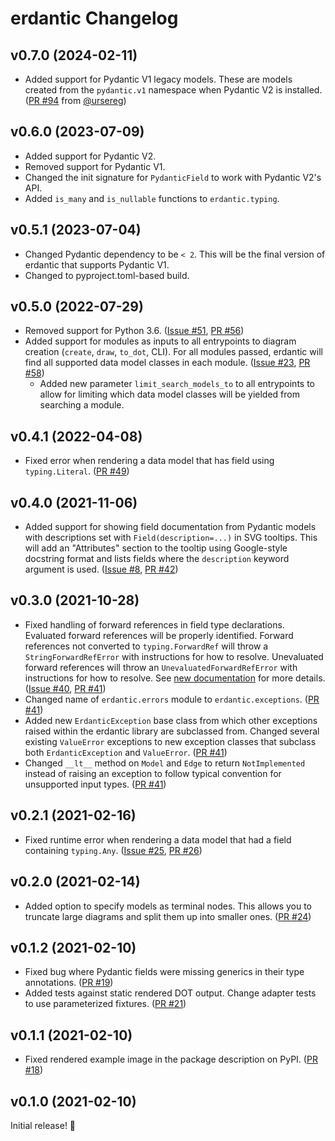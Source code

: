 # erdantic Changelog

## v0.7.0 (2024-02-11)

- Added support for Pydantic V1 legacy models. These are models created from the `pydantic.v1` namespace when Pydantic V2 is installed. ([PR #94](https://github.com/drivendataorg/erdantic/pull/94) from [@ursereg](https://github.com/ursereg))

## v0.6.0 (2023-07-09)

- Added support for Pydantic V2.
- Removed support for Pydantic V1.
- Changed the init signature for `PydanticField` to work with Pydantic V2's API.
- Added `is_many` and `is_nullable` functions to `erdantic.typing`.

## v0.5.1 (2023-07-04)

- Changed Pydantic dependency to be `< 2`. This will be the final version of erdantic that supports Pydantic V1.
- Changed to pyproject.toml-based build.

## v0.5.0 (2022-07-29)

- Removed support for Python 3.6. ([Issue #51](https://github.com/drivendataorg/erdantic/issues/51), [PR #56](https://github.com/drivendataorg/erdantic/pull/56))
- Added support for modules as inputs to all entrypoints to diagram creation (`create`, `draw`, `to_dot`, CLI). For all modules passed, erdantic will find all supported data model classes in each module. ([Issue #23](https://github.com/drivendataorg/erdantic/issues/23), [PR #58](https://github.com/drivendataorg/erdantic/pull/58))
    - Added new parameter `limit_search_models_to` to all entrypoints to allow for limiting which data model classes will be yielded from searching a module.


## v0.4.1 (2022-04-08)

- Fixed error when rendering a data model that has field using `typing.Literal`. ([PR #49](https://github.com/drivendataorg/erdantic/pull/49))

## v0.4.0 (2021-11-06)

- Added support for showing field documentation from Pydantic models with descriptions set with `Field(description=...)` in SVG tooltips. This will add an "Attributes" section to the tooltip using Google-style docstring format and lists fields where the `description` keyword argument is used. ([Issue #8](https://github.com/drivendataorg/erdantic/issues/8#issuecomment-958905131), [PR #42](https://github.com/drivendataorg/erdantic/pull/42))

## v0.3.0 (2021-10-28)

- Fixed handling of forward references in field type declarations. Evaluated forward references will be properly identified. Forward references not converted to `typing.ForwardRef` will throw a `StringForwardRefError` with instructions for how to resolve. Unevaluated forward references will throw an `UnevaluatedForwardRefError` with instructions for how to resolve. See [new documentation](https://erdantic.drivendata.org/stable/forward-references/) for more details. ([Issue #40](https://github.com/drivendataorg/erdantic/issues/40), [PR #41](https://github.com/drivendataorg/erdantic/pull/41))
- Changed name of `erdantic.errors` module to `erdantic.exceptions`. ([PR #41](https://github.com/drivendataorg/erdantic/issues/41))
- Added new `ErdanticException` base class from which other exceptions raised within the erdantic library are subclassed from. Changed several existing `ValueError` exceptions to new exception classes that subclass both `ErdanticException` and `ValueError`. ([PR #41](https://github.com/drivendataorg/erdantic/issues/41))
- Changed `__lt__` method on `Model` and `Edge` to return `NotImplemented` instead of raising an exception to follow typical convention for unsupported input types. ([PR #41](https://github.com/drivendataorg/erdantic/issues/41))

## v0.2.1 (2021-02-16)

- Fixed runtime error when rendering a data model that had a field containing `typing.Any`. ([Issue #25](https://github.com/drivendataorg/erdantic/issues/25), [PR #26](https://github.com/drivendataorg/erdantic/issues/26))

## v0.2.0 (2021-02-14)

- Added option to specify models as terminal nodes. This allows you to truncate large diagrams and split them up into smaller ones. ([PR #24](https://github.com/drivendataorg/erdantic/pull/24))

## v0.1.2 (2021-02-10)

- Fixed bug where Pydantic fields were missing generics in their type annotations. ([PR #19](https://github.com/drivendataorg/erdantic/pull/19))
- Added tests against static rendered DOT output. Change adapter tests to use parameterized fixtures. ([PR #21](https://github.com/drivendataorg/erdantic/pull/21))

## v0.1.1 (2021-02-10)

- Fixed rendered example image in the package description on PyPI. ([PR #18](https://github.com/drivendataorg/erdantic/pull/18))

## v0.1.0 (2021-02-10)

Initial release! 🎉

